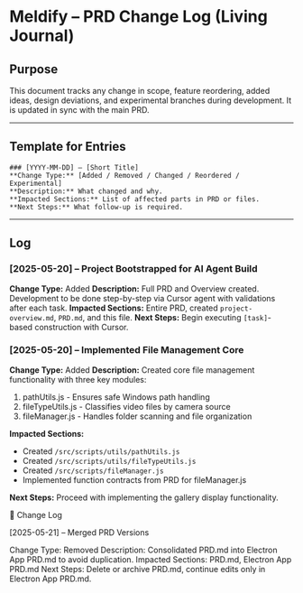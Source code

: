 # Meldify – PRD Change Log (Living Journal)

## Purpose

This document tracks any change in scope, feature reordering, added ideas, design deviations, and experimental branches during development. It is updated in sync with the main PRD.

---

## Template for Entries

```
### [YYYY-MM-DD] – [Short Title]
**Change Type:** [Added / Removed / Changed / Reordered / Experimental]
**Description:** What changed and why.
**Impacted Sections:** List of affected parts in PRD or files.
**Next Steps:** What follow-up is required.
```

---

## Log

### \[2025-05-20] – Project Bootstrapped for AI Agent Build

**Change Type:** Added
**Description:** Full PRD and Overview created. Development to be done step-by-step via Cursor agent with validations after each task.
**Impacted Sections:** Entire PRD, created `project-overview.md`, `PRD.md`, and this file.
**Next Steps:** Begin executing `[task]`-based construction with Cursor.

### \[2025-05-20] – Implemented File Management Core

**Change Type:** Added
**Description:** Created core file management functionality with three key modules:
1. pathUtils.js - Ensures safe Windows path handling
2. fileTypeUtils.js - Classifies video files by camera source
3. fileManager.js - Handles folder scanning and file organization

**Impacted Sections:** 
- Created `/src/scripts/utils/pathUtils.js`
- Created `/src/scripts/utils/fileTypeUtils.js`
- Created `/src/scripts/fileManager.js`
- Implemented function contracts from PRD for fileManager.js

**Next Steps:** Proceed with implementing the gallery display functionality.


📝 Change Log

[2025-05-21] – Merged PRD Versions

Change Type: Removed
Description: Consolidated PRD.md into Electron App PRD.md to avoid duplication.
Impacted Sections: PRD.md, Electron App PRD.md
Next Steps: Delete or archive PRD.md, continue edits only in Electron App PRD.md.

